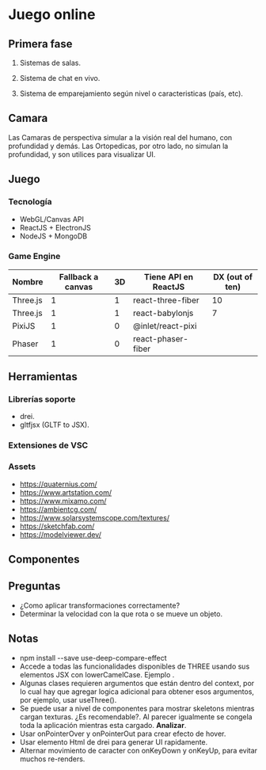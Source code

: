 # Juego online

## Primera fase

1. Sistemas de salas.

2. Sistema de chat en vivo.

3. Sistema de emparejamiento según nivel o caracteristicas (país, etc).

## Camara

Las Camaras de perspectiva simular a la visión real del humano, con profundidad y demás.
Las Ortopedicas, por otro lado, no simulan la profundidad, y son utilices para visualizar UI.

## Juego

### Tecnología

- WebGL/Canvas API
- ReactJS + ElectronJS
- NodeJS + MongoDB

### Game Engine

| Nombre   | Fallback a canvas | 3D  | Tiene API en ReactJS | DX (out of ten) |
| -------- | ----------------- | --- | -------------------- | --------------- |
| Three.js | 1                 | 1   | react-three-fiber    | 10              |
| Three.js | 1                 | 1   | react-babylonjs      | 7               |
| PixiJS   | 1                 | 0   | @inlet/react-pixi    |
| Phaser   | 1                 | 0   | react-phaser-fiber   |

## Herramientas

### Librerías soporte

- drei.
- gltfjsx (GLTF to JSX).

### Extensiones de VSC

### Assets

- https://quaternius.com/
- https://www.artstation.com/
- https://www.mixamo.com/
- https://ambientcg.com/
- https://www.solarsystemscope.com/textures/
- https://sketchfab.com/
- https://modelviewer.dev/

## Componentes

## Preguntas

- ¿Como aplicar transformaciones correctamente?
- Determinar la velocidad con la que rota o se mueve un objeto.

## Notas

- npm install --save use-deep-compare-effect
- Accede a todas las funcionalidades disponibles de THREE usando sus elementos JSX con lowerCamelCase. Ejemplo <gridHelper />.
- Algunas clases requieren argumentos que están dentro del context, por lo cual hay que agregar logica adicional para obtener esos argumentos, por ejemplo, usar useThree().
- Se puede usar <Suspense> a nivel de componentes para mostrar skeletons mientras cargan texturas. ¿Es recomendable?. Al parecer igualmente se congela toda la aplicación mientras esta cargado. **Analizar**.
- Usar onPointerOver y onPointerOut para crear efecto de hover.
- Usar elemento Html de drei para generar UI rapidamente.
- Alternar movimiento de caracter con onKeyDown y onKeyUp, para evitar muchos re-renders.
